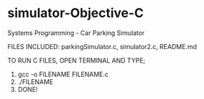 # simulator-Objective-C
Systems Programming - Car Parking Simulator

FILES INCLUDED:   parkingSimulator.c, simulator2.c, README.md

TO RUN C FILES, OPEN TERMINAL AND TYPE;
  1.   gcc -o FILENAME FILENAME.c
  2.  ./FILENAME
  3.  DONE!
